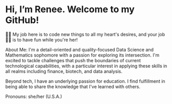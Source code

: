 # Hi, I’m Renee. Welcome to my GitHub! 

💪🏻 My job here is to code new things to all my heart's desires, and your job 🫵🏻 is to have fun while you're her! 

About Me: I'm a detail-oriented and quality-focused Data Science and Mathematics sophomore with a passion for exploring its intersection. 
I'm excited to tackle challenges that push the boundaries of current technological capabilities, with a particular interest in applying these skills in all realms 
including finance, biotech, and data analysis. 

Beyond tech, I have an underlying passion for education. I find fulfillment in being able to share the knowledge that I've learned with others. 

Pronouns: she/her (U.S.A.)


<!---
renca12/renca12 is a ✨ special ✨ repository because its `README.md` (this file) appears on your GitHub profile.
You can click the Preview link to take a look at your changes.
--->
